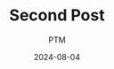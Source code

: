 ---
type: "post"
title: "Second Post"
author: "PTM"
date: 2024-08-04
description: "Example Post"
tag: 
 -example
ogurl:
ogtype:
ogtitle:
---